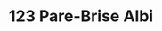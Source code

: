 ---
title: "123 Pare-Brise Albi"
url: /lescure-dalbigeois/123-pare-brise-albi/
shop: Autowerkstatt
---
